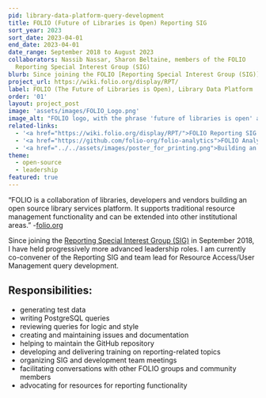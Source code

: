 ```yaml
---
pid: library-data-platform-query-development
title: FOLIO (Future of Libraries is Open) Reporting SIG
sort_year: 2023
sort_date: 2023-04-01
end_date: 2023-04-01
date_range: September 2018 to August 2023
collaborators: Nassib Nassar, Sharon Beltaine, members of the FOLIO
  Reporting Special Interest Group (SIG)
blurb: Since joining the FOLIO [Reporting Special Interest Group (SIG)](https://wiki.folio.org/display/RPT/) in September 2018, I have held progressively more advanced leadership roles. I am currently co-convener of the Reporting SIG and team lead for Resource Access/User Management query development.
project_url: https://wiki.folio.org/display/RPT/
label: FOLIO (The Future of Libraries is Open), Library Data Platform
order: '01'
layout: project_post
image: 'assets/images/FOLIO_Logo.png'
image_alt: "FOLIO logo, with the phrase 'future of libraries is open' and a bee graphic in the corner."
related-links:
  - '<a href="https://wiki.folio.org/display/RPT/">FOLIO Reporting SIG wiki</a>'
  - '<a href="https://github.com/folio-org/folio-analytics">FOLIO Analytics Query Repository</a>'
  - '<a href="../../assets/images/poster_for_printing.png">Building an Open Source Reporting Platform for FOLIO</a> (poster)'
theme: 
  - open-source
  - leadership
featured: true
---
```

“FOLIO is a collaboration of libraries, developers and vendors building an
  open source library services platform. It supports traditional resource management
  functionality and can be extended into other institutional areas.” -[folio.org](https://www.folio.org/)

Since joining the [Reporting Special Interest Group (SIG)](https://wiki.folio.org/display/RPT/) in September 2018, I have held progressively more advanced leadership roles. I am currently co-convener of the Reporting SIG and team lead for Resource Access/User Management query development.

## Responsibilities:

* generating test data
* writing PostgreSQL queries
* reviewing queries for logic and style
* creating and maintaining issues and documentation
* helping to maintain the GitHub repository
* developing and delivering training on reporting-related topics
* organizing SIG and development team meetings
* facilitating conversations with other FOLIO groups and community members
* advocating for resources for reporting functionality




 
